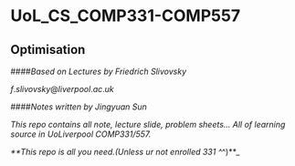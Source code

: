 # UoL_CS_COMP331-COMP557

## Optimisation

####$Based\ on\ Lectures\ by\ Friedrich\ Slivovsky$

$f.slivovsky@liverpool.ac.uk$



####$Notes\ written\ by\ Jingyuan\ Sun$

_This repo contains all note, lecture slide, problem sheets... All of learning source in UoLiverpool COMP331/557._

_**This repo is all you need.(Unless ur not enrolled 331 ^_^)**_


